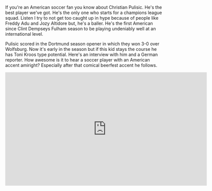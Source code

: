 If you're an American soccer fan you know about Christian Pulisic. He's the best player we've got. He's the only one who starts for a champions league squad. Listen I try to not get too caught up in hype because of people like Freddy Adu and Jozy Altidore but, he's a baller. He's the first American since Clint Dempseys Fulham season to be playing undeniably well at an international level. 

Pulisic scored in the Dortmund season opener in which they won 3-0 over Wolfsburg. Now it's early in the season but if this kid stays the course he has Toni Kroos type potential. Here's an interview with him and a German reporter. How awesome is it to hear a soccer player with an American accent amiright? Especially after that comical beerfest accent he follows. 

<iframe width="640" height="360" src="http://www.espn.com/core/video/iframe?id=3183722&endcard=false" allowfullscreen frameborder="0"></iframe>

